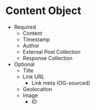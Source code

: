 <!--
Marked Style: Github
Custom Processor: false
-->
# Content Object

* Required
    - Content
    - Timestamp
    - Author
    - External Post Collection
    - Response Collection
* Optional
    - Title
    - Link URL
        + Link meta (OG-sourced)
    - Geolocation
    - Image
        + ID
